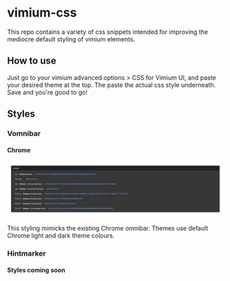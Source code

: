 # vimium-css
This repo contains a variety of css snippets intended for improving the mediocre default styling of vimium elements.

## How to use
Just go to your vimium advanced options > CSS for Vimium UI, and paste your desired theme at the top.
The paste the actual css style underneath. Save and you're good to go!

## Styles
### Vomnibar
#### Chrome

![](images/vomnibar-dark.png)

This styling mimicks the existing Chrome omnibar. Themes use default Chrome light and dark theme colours.

### Hintmarker
#### Styles coming soon